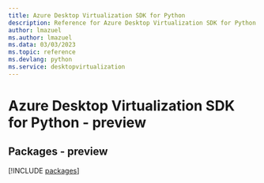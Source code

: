 ```yaml
---
title: Azure Desktop Virtualization SDK for Python
description: Reference for Azure Desktop Virtualization SDK for Python
author: lmazuel
ms.author: lmazuel
ms.data: 03/03/2023
ms.topic: reference
ms.devlang: python
ms.service: desktopvirtualization
---
```

# Azure Desktop Virtualization SDK for Python - preview
## Packages - preview
[!INCLUDE [packages](desktop-virtualization-index.md)]